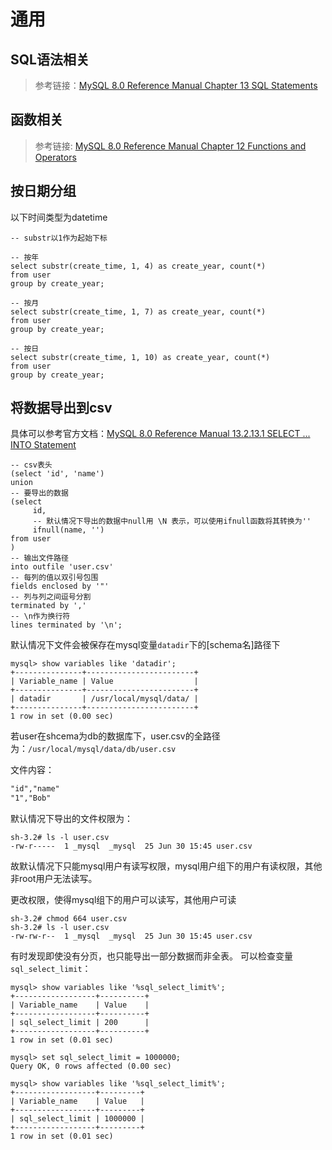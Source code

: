 # 通用

## SQL语法相关

> 参考链接：[MySQL 8.0 Reference Manual Chapter 13 SQL Statements](https://dev.mysql.com/doc/refman/8.0/en/sql-statements.html)

## 函数相关

> 参考链接: [MySQL 8.0 Reference Manual Chapter 12 Functions and Operators](https://dev.mysql.com/doc/refman/8.0/en/functions.html)

## 按日期分组

以下时间类型为datetime

```mysql
-- substr以1作为起始下标

-- 按年
select substr(create_time, 1, 4) as create_year, count(*)
from user
group by create_year;

-- 按月
select substr(create_time, 1, 7) as create_year, count(*)
from user
group by create_year;

-- 按日
select substr(create_time, 1, 10) as create_year, count(*)
from user
group by create_year;
```

## 将数据导出到csv

具体可以参考官方文档：[MySQL 8.0 Reference Manual 13.2.13.1 SELECT ... INTO Statement](https://dev.mysql.com/doc/refman/8.0/en/select-into.html)

```mysql
-- csv表头
(select 'id', 'name')
union
-- 要导出的数据
(select
     id,
     -- 默认情况下导出的数据中null用 \N 表示，可以使用ifnull函数将其转换为''
     ifnull(name, '')
from user
)
-- 输出文件路径
into outfile 'user.csv'
-- 每列的值以双引号包围
fields enclosed by '"'
-- 列与列之间逗号分割
terminated by ','
-- \n作为换行符
lines terminated by '\n';
```

默认情况下文件会被保存在mysql变量`datadir`下的[schema名]路径下

```shell
mysql> show variables like 'datadir';
+---------------+------------------------+
| Variable_name | Value                  |
+---------------+------------------------+
| datadir       | /usr/local/mysql/data/ |
+---------------+------------------------+
1 row in set (0.00 sec)
```

若user在shcema为db的数据库下，user.csv的全路径为：`/usr/local/mysql/data/db/user.csv`

文件内容：
```txt
"id","name"
"1","Bob"
```

默认情况下导出的文件权限为：
```shell
sh-3.2# ls -l user.csv 
-rw-r-----  1 _mysql  _mysql  25 Jun 30 15:45 user.csv
```
故默认情况下只能mysql用户有读写权限，mysql用户组下的用户有读权限，其他非root用户无法读写。

更改权限，使得mysql组下的用户可以读写，其他用户可读
```shell
sh-3.2# chmod 664 user.csv 
sh-3.2# ls -l user.csv 
-rw-rw-r--  1 _mysql  _mysql  25 Jun 30 15:45 user.csv
```

有时发现即使没有分页，也只能导出一部分数据而非全表。
可以检查变量`sql_select_limit`：
```shell
mysql> show variables like '%sql_select_limit%';
+------------------+----------+
| Variable_name    | Value    |
+------------------+----------+
| sql_select_limit | 200      |
+------------------+----------+
1 row in set (0.01 sec)

mysql> set sql_select_limit = 1000000;
Query OK, 0 rows affected (0.00 sec)

mysql> show variables like '%sql_select_limit%';
+------------------+---------+
| Variable_name    | Value   |
+------------------+---------+
| sql_select_limit | 1000000 |
+------------------+---------+
1 row in set (0.01 sec)

```